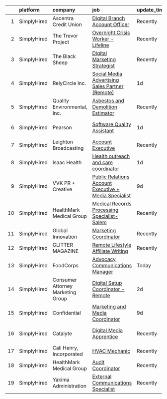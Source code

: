 

|    | platform    | company                           | job                                                                                                                                                                | update_time   | location                    |
|---:|:------------|:----------------------------------|:-------------------------------------------------------------------------------------------------------------------------------------------------------------------|:--------------|:----------------------------|
|  1 | SimplyHired | Ascentra Credit Union             | [Digital Branch Account Officer](https://www.simplyhired.com/job/Finb4-TaRFMo48IXreNQdGgHy6dVQREDpsFOphFXgjAYDBz7qlKQ3w?q=digital+platform)                        | Recently      | Bettendorf, IA              |
|  2 | SimplyHired | The Trevor Project                | [Overnight Crisis Worker - Lifeline](https://www.simplyhired.com/job/KnewJ-g_ECOnPUaegLEy_9kz_W9hLXv8F6b2scvgA1xp-fmAoVk2MA?q=digital+platform)                    | Recently      | Remote                      |
|  3 | SimplyHired | The Black Sheep                   | [Digital Marketing Strategist](https://www.simplyhired.com/job/H05aJrE7o4JuhW_UdbM0hwwEstGCnGhTIPev9NKQC_RGNQNDMzdxXA?q=digital+platform)                          | Recently      | Chicago, IL                 |
|  4 | SimplyHired | RelyCircle Inc.                   | [Social Media Advertising Sales Partner (Remote)](https://www.simplyhired.com/job/E4OUnshtn9Ctrbl8vx_RisUHiMVO7-j1bb9xCAA0WECdcDicbFD2FQ?q=digital+platform)       | 1d            | Remote                      |
|  5 | SimplyHired | Quality Environmental, Inc.       | [Asbestos and Demolition Estimator](https://www.simplyhired.com/job/Xp28goQL8bI4DdsTIc2Kjjc6i45Qe6WuKmh6A-Ilm_89lSswagrnUw?q=digital+platform)                     | Recently      | Santa Fe Springs, CA        |
|  6 | SimplyHired | Pearson                           | [Software Quality Assistant](https://www.simplyhired.com/job/5cAhpuQX03a0bTd4pWowPDwQEkclIIRiH3ZauSnzFi_y2sQax9qCaw?q=digital+platform)                            | 1d            | United States +51 locations |
|  7 | SimplyHired | Leighton Broadcasting             | [Account Executive](https://www.simplyhired.com/job/QYQbB12uRDBBBh55LESzLvAujNptVxoF4FYnD5FnP22TnrSJXfx2FQ?q=digital+platform)                                     | Recently      | Thompson, ND                |
|  8 | SimplyHired | Isaac Health                      | [Health outreach and care coordinator](https://www.simplyhired.com/job/7y5V6aCYwHqp7yhiS10IwdCG7XxyTksJ-nMb5vitljyAAHqkxHVAig?q=digital+platform)                  | 1d            | Remote                      |
|  9 | SimplyHired | VVK PR + Creative                 | [Public Relations Account Executive + Media Specialist](https://www.simplyhired.com/job/tPqU4azTCst4AByE664xFCcNgL08_rUN1lj2SmigMXsQe5feChgUNQ?q=digital+platform) | 9d            | Detroit, MI                 |
| 10 | SimplyHired | HealthMark Medical Group          | [Medical Records Processing Specialist- Salem](https://www.simplyhired.com/job/DTvYBCw26VW98qDg49Y1_KKT2o8f8KhxBAIkdhv1_oe2lvi5kqu9Vw?q=digital+platform)          | Recently      | Remote                      |
| 11 | SimplyHired | Global Innovation                 | [Marketing Coordinator](https://www.simplyhired.com/job/XvJa4HkGkD58dajcM1wP5HNjyjEckyA9jN9Jd0v50VZQWWTCKSZlWg?q=digital+platform)                                 | Recently      | Lake City, FL               |
| 12 | SimplyHired | GLITTER MAGAZINE                  | [Remote Lifestyle Affiliate Writing](https://www.simplyhired.com/job/ddMt2vHupHIUgd0NwbKLj3Ow8fJJVXttLBfRLUBOS8L5lrgkXW_XjA?q=digital+platform)                    | Recently      | Remote                      |
| 13 | SimplyHired | FoodCorps                         | [Advocacy Communications Manager](https://www.simplyhired.com/job/k74ElnRI9JU3kAhZJM0xVMxOl4V42KzQGyPsWwtBagkhiq0ROjqe_Q?q=digital+platform)                       | Today         | Remote                      |
| 14 | SimplyHired | Consumer Attorney Marketing Group | [Digital Setup Coordinator - Remote](https://www.simplyhired.com/job/sQYDKjW-Q0g974Q3PEbmibxAxPGDvh7oo2XoxPzm0fx83heTS1SNew?q=digital+platform)                    | 2d            | Remote                      |
| 15 | SimplyHired | Confidential                      | [Marketing and Media Coordinator](https://www.simplyhired.com/job/08RQfufut0DQzFjN344JnLHbjT6WkZvr6VVrXqkdgfu1Gd7gdLj2xw?q=digital+platform)                       | 9d            | Phoenix, AZ                 |
| 16 | SimplyHired | Catalyte                          | [Digital Media Apprentice](https://www.simplyhired.com/job/V8wD3XmYlPCsiL_aQi7GeVGXAouzUtLH7ScyW1YxmnJvxJsBH1pndg?q=digital+platform)                              | Recently      | Baltimore, MD +3 locations  |
| 17 | SimplyHired | Call Henry, Incorporated          | [HVAC Mechanic](https://www.simplyhired.com/job/4LpWFvZuJ5CLGwk2Vav7Lt-0jRRRekHjU8nHpcPOlS_A_fGhU80DVA?q=digital+platform)                                         | Recently      | Vandenberg AFB, CA          |
| 18 | SimplyHired | HealthMark Medical Group          | [Audit Coordinator](https://www.simplyhired.com/job/gwA4kc5oHM2AmiHVjwtODoJyWgfdfLxJ3Ga_wzwXwPWqDQishbHOJw?q=digital+platform)                                     | Recently      | Remote                      |
| 19 | SimplyHired | Yakima Administration             | [External Communications Specialist](https://www.simplyhired.com/job/kW4zSisWJGU7CBgGlfkprxWUGI7rAX7svU9bodg16CzQc9qUgZy1Xg?q=digital+platform)                    | Recently      | Yakima, WA                  |